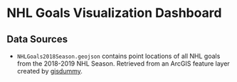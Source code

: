 # NHL Goals Visualization Dashboard

## Data Sources
* `NHLGoals2018Season.geojson` contains point locations of all NHL goals from the 2018-2019 NHL Season. Retrieved from an ArcGIS feature layer created by [gisdummy]("https://www.arcgis.com/home/item.html?id=7c382cb39e424a8ca9b4e3d717ad17f7").
